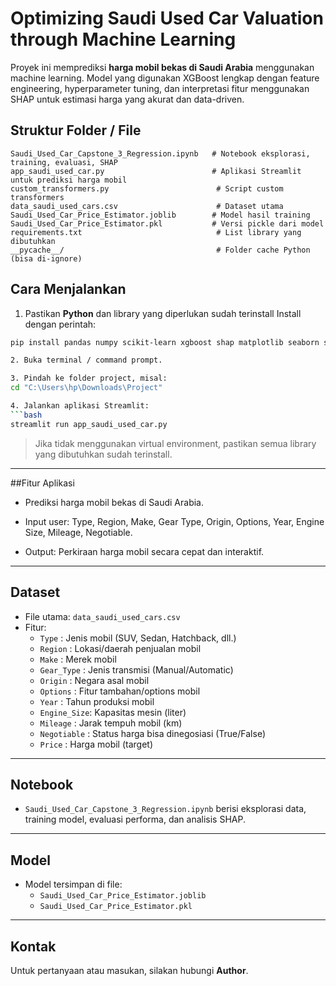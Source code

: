 
# Optimizing Saudi Used Car Valuation through Machine Learning

Proyek ini memprediksi **harga mobil bekas di Saudi Arabia** menggunakan machine learning. Model yang digunakan XGBoost lengkap dengan feature engineering, hyperparameter tuning, dan interpretasi fitur menggunakan SHAP untuk estimasi harga yang akurat dan data-driven.

## Struktur Folder / File

```
Saudi_Used_Car_Capstone_3_Regression.ipynb   # Notebook eksplorasi, training, evaluasi, SHAP
app_saudi_used_car.py                        # Aplikasi Streamlit untuk prediksi harga mobil
custom_transformers.py                        # Script custom transformers
data_saudi_used_cars.csv                      # Dataset utama
Saudi_Used_Car_Price_Estimator.joblib        # Model hasil training
Saudi_Used_Car_Price_Estimator.pkl           # Versi pickle dari model
requirements.txt                              # List library yang dibutuhkan
__pycache__/                                  # Folder cache Python (bisa di-ignore)
```

## Cara Menjalankan

1. Pastikan **Python** dan library yang diperlukan sudah terinstall
Install dengan perintah:
```bash
pip install pandas numpy scikit-learn xgboost shap matplotlib seaborn streamlit

2. Buka terminal / command prompt.

3. Pindah ke folder project, misal:
cd "C:\Users\hp\Downloads\Project"

4. Jalankan aplikasi Streamlit:  
```bash
streamlit run app_saudi_used_car.py
```

> Jika tidak menggunakan virtual environment, pastikan semua library yang dibutuhkan sudah terinstall.

---

##Fitur Aplikasi

- Prediksi harga mobil bekas di Saudi Arabia.

- Input user: Type, Region, Make, Gear Type, Origin, Options, Year, Engine Size, Mileage, Negotiable.

- Output: Perkiraan harga mobil secara cepat dan interaktif.
---

## Dataset

- File utama: `data_saudi_used_cars.csv`  
- Fitur:
  - `Type`       : Jenis mobil (SUV, Sedan, Hatchback, dll.)  
  - `Region`     : Lokasi/daerah penjualan mobil  
  - `Make`       : Merek mobil  
  - `Gear_Type`  : Jenis transmisi (Manual/Automatic)  
  - `Origin`     : Negara asal mobil  
  - `Options`    : Fitur tambahan/options mobil  
  - `Year`       : Tahun produksi mobil  
  - `Engine_Size`: Kapasitas mesin (liter)  
  - `Mileage`    : Jarak tempuh mobil (km)  
  - `Negotiable` : Status harga bisa dinegosiasi (True/False)  
  - `Price`      : Harga mobil (target)  

---

## Notebook

- `Saudi_Used_Car_Capstone_3_Regression.ipynb` berisi eksplorasi data, training model, evaluasi performa, dan analisis SHAP.

---

## Model

- Model tersimpan di file:  
  - `Saudi_Used_Car_Price_Estimator.joblib`  
  - `Saudi_Used_Car_Price_Estimator.pkl`  

---

## Kontak

Untuk pertanyaan atau masukan, silakan hubungi **Author**.
